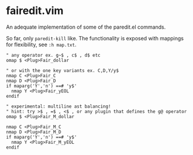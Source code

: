 # fairedit.vim

An adequate implementation of some of the paredit.el commands.

So far, only `paredit-kill` like. The functionality is exposed with mappings for flexibility, see `:h map.txt`.


```vim
" any operator ex. g~$ , c$ , d$ etc
omap $ <Plug>Fair_dollar

" or with the one key variants ex. C,D,Y/y$
nmap C <Plug>Fair_C
nmap D <Plug>Fair_D
if maparg('Y','n') ==# 'y$'
  nmap Y <Plug>Fair_yEOL
endif

" experimental: multiline ast balancing!
" hint: try >$ , =$ , <$ , or any plugin that defines the g@ operator
omap $ <Plug>Fair_M_dollar

nmap C <Plug>Fair_M_C
nmap D <Plug>Fair_M_D
if maparg('Y','n') ==# 'y$'
  nmap Y <Plug>Fair_M_yEOL
endif
```
